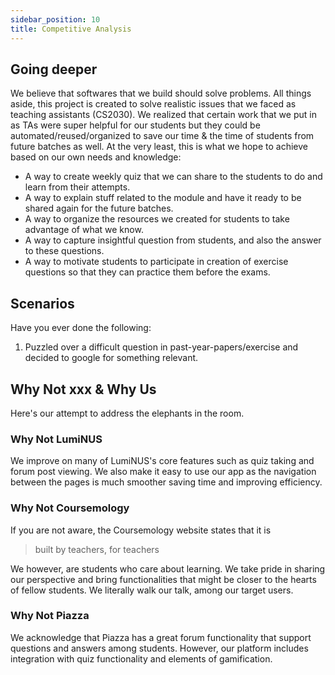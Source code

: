 ```yaml
---
sidebar_position: 10
title: Competitive Analysis
---
```


## **Going deeper**

We believe that softwares that we build should solve problems. All things aside,
this project is created to solve realistic issues that we faced as teaching
assistants (CS2030). We realized that certain work that we put in as TAs were
super helpful for our students but they could be automated/reused/organized to
save our time & the time of students from future batches as well. At the very
least, this is what we hope to achieve based on our own needs and knowledge:

- A way to create weekly quiz that we can share to the students to do and learn
  from their attempts.
- A way to explain stuff related to the module and have it ready to be shared
  again for the future batches.
- A way to organize the resources we created for students to take advantage of
  what we know.
- A way to capture insightful question from students, and also the answer to
  these questions.
- A way to motivate students to participate in creation of exercise questions so
  that they can practice them before the exams.

## **Scenarios**

Have you ever done the following:

1. Puzzled over a difficult question in past-year-papers/exercise and decided to
   google for something relevant.

## **Why Not xxx & Why Us**

Here's our attempt to address the elephants in the room.

### Why Not LumiNUS

We improve on many of LumiNUS's core features such as quiz taking and forum post
viewing. We also make it easy to use our app as the navigation between the pages
is much smoother saving time and improving efficiency.

### Why Not Coursemology

If you are not aware, the Coursemology website states that it is

> built by teachers, for teachers

We however, are students who care about learning. We take pride in sharing our
perspective and bring functionalities that might be closer to the hearts of
fellow students. We literally walk our talk, among our target users.

### Why Not Piazza

We acknowledge that Piazza has a great forum functionality that support questions 
and answers among students. However, our platform includes integration with quiz
functionality and elements of gamification.